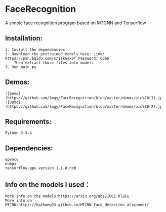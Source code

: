 # FaceRecognition
A simple face recognition program based on MTCNN and Tensorflow

## Installation:
	1. Install the dependencies
    2. Download the pretrained models here: Link: https://pan.baidu.com/s/1skGsxbf Password: 6666
        Then extract those files into models
    3. Run main.py

## Demos:
	![Demo](https://github.com/lmgy/FaceRecognition/blob/master/demos/pic%20(1).jpg)
	![Demo](https://github.com/lmgy/FaceRecognition/blob/master/demos/pic%20(2).jpg)
## Requirements:
    Python 3.5.4

## Dependencies:
    opencv
    numpy
    tensorflow-gpu version 1.1.0-rc0
    
## Info on the models I used：
    More info on the models:https://arxiv.org/abs/1602.07261
    More info on MTCNN:https://kpzhang93.github.io/MTCNN_face_detection_alignment/
